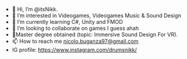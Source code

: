 - 👋 Hi, I’m @itsNikk.
- 👀 I’m interested in Videogames, Videogames Music & Sound Design
- 🌱 I’m currently learning C#, Unity and FMOD
- 💞️ I’m looking to collaborate on games I guess ahah
- 📜Master degree obtained (topic: Immersive Sound Design For VR).
- 📫 How to reach me nicolo.buganza97@gmail.com
-  IG profile: https://www.instagram.com/drumsnikk/

<!---
itsNikk/itsNikk is a ✨ special ✨ repository because its `README.md` (this file) appears on your GitHub profile.
You can click the Preview link to take a look at your changes.
--->
